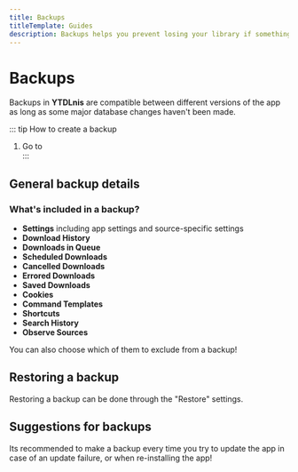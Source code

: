 ```yaml
---
title: Backups
titleTemplate: Guides
description: Backups helps you prevent losing your library if something happens.
---
```


# Backups

Backups in **YTDLnis** are compatible between different versions of the app as long as some major database changes haven't been made.

::: tip How to create a backup
1. Go to <nav to="backup">
:::

## General backup details

### What's included in a backup?
- **Settings** including app settings and source-specific settings
- **Download History**
- **Downloads in Queue**
- **Scheduled Downloads**
- **Cancelled Downloads**
- **Errored Downloads**
- **Saved Downloads**
- **Cookies**
- **Command Templates**
- **Shortcuts**
- **Search History**
- **Observe Sources**

You can also choose which of them to exclude from a backup!

## Restoring a backup
Restoring a backup can be done through the "Restore" settings.

## Suggestions for backups

Its recommended to make a backup every time you try to update the app in case of an update failure, or when re-installing the app!
